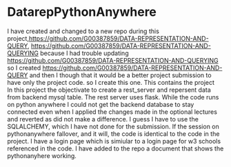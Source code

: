 # DatarepPythonAnywhere
I have created and changed to a new repo during this project,https://github.com/G00387859/DATA-REPRESENTATION-AND-QUERY, https://github.com/G00387859/DATA-REPRESENTATION-AND-QUERYING because I had trouble updating https://github.com/G00387859/DATA-REPRESENTATION-AND-QUERYING so I created https://github.com/G00387859/DATA-REPRESENTATION-AND-QUERY and then I though that it would be a better project submission to have only the project code. so I create this one.
This contains the project 	
In this project the objectivate to create a rest_server and repersent data from backend mysql table. 
The rest server uses flask.
While the code runs on python anywhere I could not get the backend database to stay connected even when I applied the changes made in the optional lectures and reverted as did not make a difference. I guess I have to use the SQLALCHEMY, which I have not done for the submission. If the session on pythonanywhere fallover, and it will, the code is identical to the code in the project.
I have a login page which is simiular to a login page for w3 schools referenced in the code. I have added to the repo a document that shows the pythonanyhere working. 

